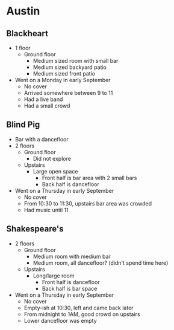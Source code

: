 # Austin
## Blackheart
- 1 floor
    - Ground floor
        - Medium sized room with small bar
        - Medium sized backyard patio
        - Medium sized front patio
- Went on a Monday in early September
    - No cover
    - Arrived somewhere between 9 to 11
    - Had a live band
    - Had a small crowd

## Blind Pig
- Bar with a dancefloor
- 2 floors
    - Ground floor
        - Did not explore
    - Upstairs
        - Large open space
            - Front half is bar area with 2 small bars
            - Back half is dancefloor
- Went on a Thursday in early September
    - No cover
    - From 10:30 to 11:30, upstairs bar area was crowded
    - Had music until 11

## Shakespeare's
- 2 floors
    - Ground floor
        - Medium room with medium bar
        - Medium room, all dancefloor? (didn't spend time here)
    - Upstairs
        - Long/large room
            - Front half is dancefloor
            - Back half is bar space
- Went on a Thursday in early September
    - No cover
    - Empty-ish at 10:30, left and came back later
    - From midnight to 1AM, good crowd on upstairs
    - Lower dancefloor was empty
